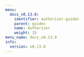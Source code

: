 ```yaml
---
menu:
  docs_v0.13.0:
    identifier: authorizer-guides
    parent: guides
    name: Authorizer
    weight: 15
menu_name: docs_v0.13.0
info:
  version: v0.13.0
---
```



